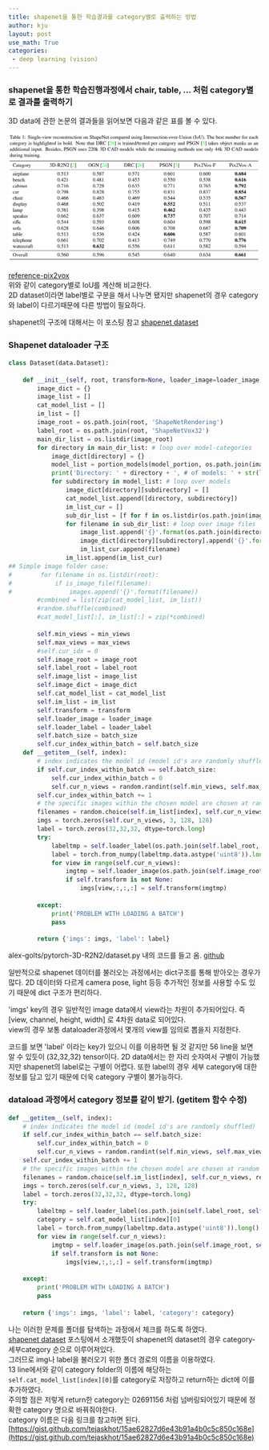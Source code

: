 ```yaml
---
title: shapenet을 통한 학습결과를 category별로 출력하는 방법
author: kju
layout: post
use_math: True
categories:
 - deep learning (vision)
---
```

### shapenet을 통한 학습진행과정에서 chair, table, ... 처럼 category별로 결과를 출력하기

     
3D data에 관한 논문의 결과들을 읽어보면 다음과 같은 표를 볼 수 있다.

![table](/post_images/shapenet_category/category_table.PNG "pix2vox_table")     

[reference-pix2vox](https://arxiv.org/abs/1901.11153)   
위와 같이 category별로 IoU를 계산해 비교한다.   
2D dataset이라면 label별로 구분을 해서 나누면 됐지만 shapenet의 경우 category와 label이 다르기때문에 다른 방법이 필요하다.

shapenet의 구조에 대해서는 이 포스팅 참고 [shapenet dataset](https://kju01.github.io/deep%20learning%20(vision)/2024/02/27/vision-shapenet.html)

### Shapenet dataloader 구조

```python
class Dataset(data.Dataset):

    def __init__(self, root, transform=None, loader_image=loader_image, loader_label=loader_label, model_portion=[0, 0.8], min_views=1, max_views=5, batch_size=24):
        image_dict = {}        
        image_list = []   
        cat_model_list = []
        im_list = []
        image_root = os.path.join(root, 'ShapeNetRendering')
        label_root = os.path.join(root, 'ShapeNetVox32')
        main_dir_list = os.listdir(image_root)
        for directory in main_dir_list: # loop over model-categories
            image_dict[directory] = {}
            model_list = portion_models(model_portion, os.path.join(image_root,directory))
            print('Directory: ' + directory + ', # of models: ' + str(len(model_list)))
            for subdirectory in model_list: # loop over models
                image_dict[directory][subdirectory] = []        
                cat_model_list.append([directory, subdirectory])
                im_list_cur = []
                sub_dir_list = [f for f in os.listdir(os.path.join(image_root,directory,subdirectory,'rendering')) if is_image_file(f)]
                for filename in sub_dir_list: # loop over image files
                    image_list.append('{}'.format(os.path.join(directory,subdirectory,'rendering',filename)))
                    image_dict[directory][subdirectory].append('{}'.format(filename))
                    im_list_cur.append(filename)
                im_list.append(im_list_cur)
## Simple image folder case:        
#        for filename in os.listdir(root):
#            if is_image_file(filename):
#                images.append('{}'.format(filename))        
        #combined = list(zip(cat_model_list, im_list))
        #random.shuffle(combined)        
        #cat_model_list[:], im_list[:] = zip(*combined)
        
        self.min_views = min_views
        self.max_views = max_views
        #self.cur_idx = 0
        self.image_root = image_root
        self.label_root = label_root
        self.image_list = image_list
        self.image_dict = image_dict
        self.cat_model_list = cat_model_list
        self.im_list = im_list
        self.transform = transform
        self.loader_image = loader_image
        self.loader_label = loader_label
        self.batch_size = batch_size
        self.cur_index_within_batch = self.batch_size
    def __getitem__(self, index):  
        # index indicates the model id (model id's are randomly shuffled)
        if self.cur_index_within_batch == self.batch_size:
            self.cur_index_within_batch = 0
            self.cur_n_views = random.randint(self.min_views, self.max_views+1)
        self.cur_index_within_batch += 1
        # the specific images within the chosen model are chosen at random
        filenames = random.choice(self.im_list[index], self.cur_n_views, replace=False)
        imgs = torch.zeros(self.cur_n_views, 3, 128, 128)  
        label = torch.zeros(32,32,32, dtype=torch.long)
        try:
            labeltmp = self.loader_label(os.path.join(self.label_root, self.cat_model_list[index][0], self.cat_model_list[index][1], 'model.binvox'))
            label = torch.from_numpy(labeltmp.data.astype('uint8')).long()
            for view in range(self.cur_n_views):
                imgtmp = self.loader_image(os.path.join(self.image_root, self.cat_model_list[index][0], self.cat_model_list[index][1], 'rendering', filenames[view]))                
                if self.transform is not None:
                    imgs[view,:,:,:] = self.transform(imgtmp)
                
        except:
            print('PROBLEM WITH LOADING A BATCH')
            pass

        return {'imgs': imgs, 'label': label}
```
alex-golts/pytorch-3D-R2N2/dataset.py 내의 코드를 들고 옴. [github](https://github.com/alex-golts/Pytorch-3D-R2N2)

일반적으로 shapenet 데이터를 불러오는 과정에서는 dict구조를 통해 받아오는 경우가 많다. 2D 데이터와 다르게 camera pose, light 등등 추가적인 정보를 사용할 수도 있기 때문에 dict 구조가 편리하다.  

'imgs' key의 경우 일반적인 image data에서 view라는 차원이 추가되어있다. 즉 [view, channel, height, width] 로 4차원 data로 되어있다.     
view의 경우 보통 dataloader과정에서 몇개의 view를 임의로 뽑을지 지정한다.

코드를 보면 'label' 이라는 key가 있으니 이를 이용하면 될 것 같지만 56 line을 보면 알 수 있듯이 (32,32,32) tensor이다. 2D data에서는 한 자리 숫자여서 구별이 가능했지만 shapenet의 label로는 구별이 어렵다. 또한 label의 경우 세부 category에 대한 정보를 담고 있기 때문에 더욱 category 구별이 불가능하다.

### dataload 과정에서 category 정보를 같이 받기. (getitem 함수 수정)

```python
def __getitem__(self, index):  
    # index indicates the model id (model id's are randomly shuffled)
    if self.cur_index_within_batch == self.batch_size:
        self.cur_index_within_batch = 0
        self.cur_n_views = random.randint(self.min_views, self.max_views+1)
    self.cur_index_within_batch += 1
    # the specific images within the chosen model are chosen at random
    filenames = random.choice(self.im_list[index], self.cur_n_views, replace=False)
    imgs = torch.zeros(self.cur_n_views, 3, 128, 128)  
    label = torch.zeros(32,32,32, dtype=torch.long)
    try:
        labeltmp = self.loader_label(os.path.join(self.label_root, self.cat_model_list[index][0], self.cat_model_list[index][1], 'model.binvox'))
        category = self.cat_model_list[index][0]
        label = torch.from_numpy(labeltmp.data.astype('uint8')).long()
        for view in range(self.cur_n_views):
            imgtmp = self.loader_image(os.path.join(self.image_root, self.cat_model_list[index][0], self.cat_model_list[index][1], 'rendering', filenames[view]))                
            if self.transform is not None:
                imgs[view,:,:,:] = self.transform(imgtmp)
            
    except:
        print('PROBLEM WITH LOADING A BATCH')
        pass

    return {'imgs': imgs, 'label': label, 'category': category}
```

나는 이러한 문제를 폴더를 탐색하는 과정에서 체크를 하도록 하였다.   
[shapenet dataset](https://kju01.github.io/deep%20learning%20(vision)/2024/02/27/vision-shapenet.html) 포스팅에서 소개했듯이 shapenet의 dataset의 경우 category-세부category 순으로 이루어져있다.      
그러므로 img나 label을 불러오기 위한 폴더 경로의 이름을 이용하였다.    
13 line에서와 같이 category folder의 이름에 해당하는 ```self.cat_model_list[index][0]```를 category로 저장하고 return하는 dict에 이를 추가하였다.   
주의할 점은 저렇게 return한 category는 02691156 처럼 넘버링되어있기 때문에 정확한 category 명으로 바꿔줘야한다.   
category 이름은 다음 링크를 참고하면 된다. [https://gist.github.com/tejaskhot/15ae62827d6e43b91a4b0c5c850c168e](https://gist.github.com/tejaskhot/15ae62827d6e43b91a4b0c5c850c168e)
